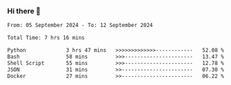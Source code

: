 ### Hi there 👋

<!--
**ututono/ututono** is a ✨ _special_ ✨ repository because its `README.md` (this file) appears on your GitHub profile.

Here are some ideas to get you started:

- 🔭 I’m currently working on ...
- 🌱 I’m currently learning ...
- 👯 I’m looking to collaborate on ...
- 🤔 I’m looking for help with ...
- 💬 Ask me about ...
- 📫 How to reach me: ...
- 😄 Pronouns: ...
- ⚡ Fun fact: ...
-->



<!--START_SECTION:waka-->

```txt
From: 05 September 2024 - To: 12 September 2024

Total Time: 7 hrs 16 mins

Python             3 hrs 47 mins   >>>>>>>>>>>>>------------   52.08 %
Bash               58 mins         >>>----------------------   13.47 %
Shell Script       55 mins         >>>----------------------   12.78 %
JSON               31 mins         >>-----------------------   07.30 %
Docker             27 mins         >>-----------------------   06.22 %
```

<!--END_SECTION:waka-->
